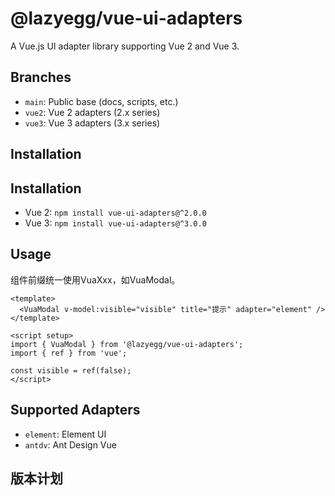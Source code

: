 # @lazyegg/vue-ui-adapters

A Vue.js UI adapter library supporting Vue 2 and Vue 3.

## Branches
- `main`: Public base (docs, scripts, etc.)
- `vue2`: Vue 2 adapters (2.x series)
- `vue3`: Vue 3 adapters (3.x series)


## Installation
## Installation
- Vue 2: `npm install vue-ui-adapters@^2.0.0`
- Vue 3: `npm install vue-ui-adapters@^3.0.0`

## Usage

组件前缀统一使用VuaXxx，如VuaModal。

```vue
<template>
  <VuaModal v-model:visible="visible" title="提示" adapter="element" />
</template>

<script setup>
import { VuaModal } from '@lazyegg/vue-ui-adapters';
import { ref } from 'vue';

const visible = ref(false);
</script>
```

## Supported Adapters

- `element`: Element UI
- `antdv`: Ant Design Vue


## 版本计划

